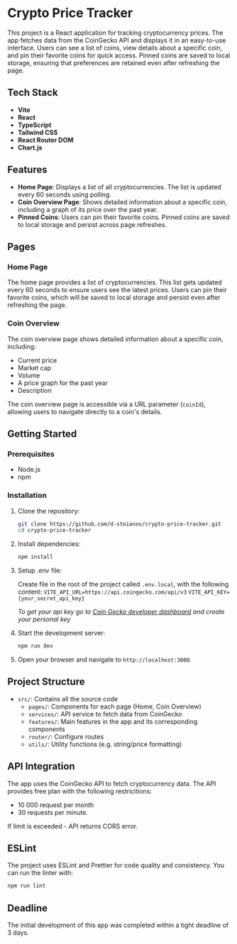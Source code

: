 # Crypto Price Tracker

This project is a React application for tracking cryptocurrency prices. The app fetches data from the CoinGecko API and displays it in an easy-to-use interface. Users can see a list of coins, view details about a specific coin, and pin their favorite coins for quick access. Pinned coins are saved to local storage, ensuring that preferences are retained even after refreshing the page.

## Tech Stack

-   **Vite**
-   **React**
-   **TypeScript**
-   **Tailwind CSS**
-   **React Router DOM**
-   **Chart.js**

## Features

-   **Home Page**: Displays a list of all cryptocurrencies. The list is updated every 60 seconds using polling.
-   **Coin Overview Page**: Shows detailed information about a specific coin, including a graph of its price over the past year.
-   **Pinned Coins**: Users can pin their favorite coins. Pinned coins are saved to local storage and persist across page refreshes.

## Pages

### Home Page

The home page provides a list of cryptocurrencies. This list gets updated every 60 seconds to ensure users see the latest prices. Users can pin their favorite coins, which will be saved to local storage and persist even after refreshing the page.

### Coin Overview

The coin overview page shows detailed information about a specific coin, including:

-   Current price
-   Market cap
-   Volume
-   A price graph for the past year
-   Description

The coin overview page is accessible via a URL parameter (`coinId`), allowing users to navigate directly to a coin's details.

## Getting Started

### Prerequisites

-   Node.js
-   npm

### Installation

1.  Clone the repository:

    ```bash
    git clone https://github.com/d-stoianov/crypto-price-tracker.git
    cd crypto-price-tracker
    ```

2.  Install dependencies:

    ```bash
    npm install
    ```

3.  Setup .env file:

    Create file in the root of the project called `.env.local`, with the following content:
    `VITE_API_URL=https://api.coingecko.com/api/v3`
    `VITE_API_KEY={your_secret_api_key}`

    _To get your api key go to [Coin Gecko developer dashboard](https://www.coingecko.com/en/developers/dashboard) and create your personal key_

4.  Start the development server:

    ```bash
    npm run dev
    ```

5.  Open your browser and navigate to `http://localhost:3000`.

## Project Structure

-   `src/`: Contains all the source code
    -   `pages/`: Components for each page (Home, Coin Overview)
    -   `services/`: API service to fetch data from CoinGecko
    -   `features/`: Main features in the app and its corresponding components
    -   `router/`: Configure routes
    -   `utils/`: Utility functions (e.g. string/price formatting)

## API Integration

The app uses the CoinGecko API to fetch cryptocurrency data. The API provides free plan with the following restricitions:

-   10 000 request per month
-   30 requests per minute.

If limit is exceeded - API returns CORS error.

## ESLint

The project uses ESLint and Prettier for code quality and consistency. You can run the linter with:

```bash
npm run lint
```

## Deadline

The initial development of this app was completed within a tight deadline of 3 days.
